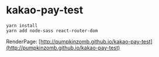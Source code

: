 # kakao-pay-test

```
yarn install
yarn add node-sass react-router-dom
```

RenderPage:
[http://pumpkinzomb.github.io/kakao-pay-test](http://pumpkinzomb.github.io/kakao-pay-test)
